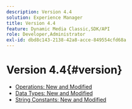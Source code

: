 ```yaml
---
description: Version 4.4
solution: Experience Manager
title: Version 4.4
feature: Dynamic Media Classic,SDK/API
role: Developer,Administrator
exl-id: dbd8c143-2138-42a8-acce-849554cfd68a
---
```

# Version 4.4{#version}

* [Operations: New and Modified](r-4-4-operations.md)
* [Data Types: New and Modified](r-4-4-types.md)
* [String Constants: New and Modified](r-4-4-string-constants.md)
